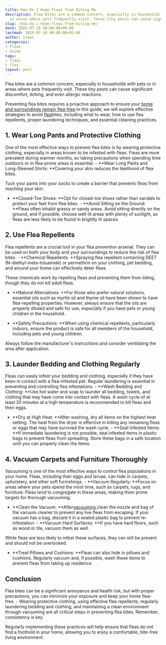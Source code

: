 ```yaml
---
title: How Do I Keep Fleas from Biting Me
description: Flea bites are a common concern, especially in households with pets or
  in areas where pets frequently visit. These tiny pests can cause significant...
slug: /how-do-i-keep-fleas-from-biting-me/
date: 2025-07-10 00:00:00+00:00
lastmod: 2025-07-10 00:00:00+03:00
author: Isaac
categories:
- Fleas
- Guide
tags:
- fleas
- flea
layout: post
---
```

Flea bites are a common concern, especially in households with pets or in areas where pets frequently visit. These tiny pests can cause significant discomfort, itching, and even allergic reactions.

Preventing flea bites requires a proactive approach to ensure your [home and surroundings remain flea-free](https://pestpolicy.com/can-humans-carry-[fleas](https://pestpolicy.com/at-what-temperature-do-fleas-die/)-from-one-home-to-another/).In this guide, we will explore effective strategies to avoid [flea](https://pestpolicy.com/best-flea-carpet-powder/)bites, including what to wear, how to use flea repellents, proper laundering techniques, and essential cleaning practices.

##  1. Wear Long Pants and Protective Clothing

One of the most effective ways to prevent flea bites is by wearing protective clothing, especially in areas known to be infested with fleas. Fleas are more prevalent during warmer months, so taking precautions when spending time outdoors or in flea-prone areas is essential. - **Wear Long Pants and Long-Sleeved Shirts: **Covering your skin reduces the likelihood of flea bites.

Tuck your pants into your socks to create a barrier that prevents fleas from reaching your skin.

- **Closed-Toe Shoes: **Opt for closed-toe shoes rather than sandals to protect your feet from flea bites. - **Avoid Sitting on the Ground: **Fleas often inhabit grassy or sandy areas. Avoid sitting directly on the ground, and if possible, choose well-lit areas with plenty of sunlight, as fleas are less likely to be found in brightly lit spaces.

##  2. Use Flea Repellents

Flea repellents are a crucial tool in your flea prevention arsenal. They can be used on both your body and your surroundings to reduce the risk of flea bites. - **Chemical Repellents: **Spraying flea repellent containing DEET (N-diethyl-meta-toluamide) or permethrin on your clothing, pet bedding, and around your home can effectively deter fleas.

These chemicals work by repelling fleas and preventing them from biting, though they do not kill adult fleas.

- **Natural Alternatives: **For those who prefer natural solutions, essential oils such as myrtle oil and thyme oil have been shown to have flea-repelling properties. However, always ensure that the oils are properly diluted and safe for use, especially if you have pets or young children in the household.

- **Safety Precautions: **When using chemical repellents, particularly indoors, ensure the product is safe for all members of the household, including pets and young children.

Always follow the manufacturer's instructions and consider ventilating the area after application.

##  3. Launder Bedding and Clothing Regularly

Fleas can easily infest your bedding and clothing, especially if they have been in contact with a flea-infested pet. Regular laundering is essential in preventing and controlling flea infestations. - **Wash Bedding and Clothing: **Use hot water and soap to launder all bedding, towels, and clothing that may have come into contact with fleas. A wash cycle of at least 20 minutes at a high temperature is recommended to kill fleas and their eggs.

- **Dry at High Heat: **After washing, dry all items on the highest heat setting. The heat from the dryer is effective in killing any remaining fleas or eggs that may have survived the wash cycle. - **Seal Infested Items: **If immediate laundering is not possible, seal infested items in plastic bags to prevent fleas from spreading. Store these bags in a safe location until you can properly clean the items.

##  4. Vacuum Carpets and Furniture Thoroughly

Vacuuming is one of the most effective ways to control flea populations in your home. Fleas, including their eggs and larvae, can hide in carpets, upholstery, and other soft furnishings. - **Vacuum Regularly: **Focus on areas where your pets spend the most time, such as carpets, rugs, and furniture. Fleas tend to congregate in these areas, making them prime targets for thorough vacuuming.

- **Clean the Vacuum: **After[vacuuming](https://pestpolicy.com/best-vacuum-for-fleas/),clean the nozzle and bag of the vacuum cleaner to prevent any live fleas from escaping. If your vacuum has a bag, discard it in a sealed plastic bag to prevent re-infestation. - **Vacuum Hard Surfaces: **If you have hard floors, such as wood or tile, vacuum them as well.

While fleas are less likely to infest these surfaces, they can still be present and should not be overlooked.

- **Treat Pillows and Cushions: **Fleas can also hide in pillows and cushions. Regularly vacuum and, if possible, wash these items to prevent fleas from taking up residence.

##  Conclusion

Flea bites can be a significant annoyance and health risk, but with proper precautions, you can minimize your exposure and keep your home flea-free. - Wearing protective clothing, using effective flea repellents, regularly laundering bedding and clothing, and maintaining a clean environment through vacuuming are all critical steps in preventing flea bites. Remember, consistency is key.

Regularly implementing these practices will help ensure that fleas do not find a foothold in your home, allowing you to enjoy a comfortable, bite-free living environment.